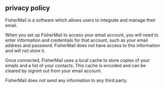 ## privacy policy
FisherMail is a software which allows users to integrate and manage their email.

When you set up FisherMail to access your email account, you will need to enter information and credentials for that account, such as your email address and password. FisherMail does not have access to this information and will not store it.

Once connected, FisherMail uses a local cache to store copies of your emails and a list of your contacts. This cache is encoded and can be cleared by signint out from your email account.

FisherMail does not send any information to any third party.
